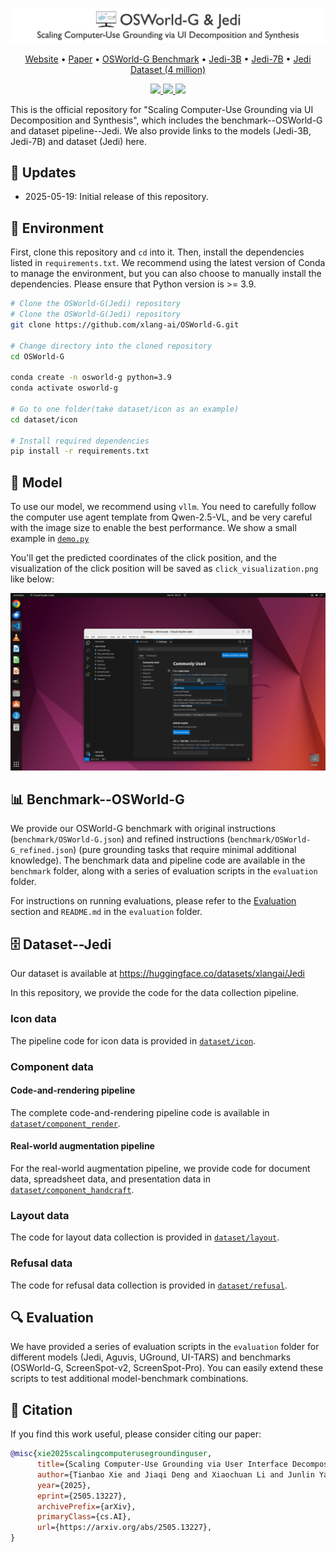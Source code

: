 <p align="center">
  <img src="readme-images/banner.png" alt="Banner">
</p>

<p align="center">
    <a href="https://osworld-grounding.github.io/">Website</a> •
    <a href="https://arxiv.org/abs/2505.13227">Paper</a> •
    <a href="https://github.com/xlang-ai/OSWorld-G/tree/main/benchmark">OSWorld-G Benchmark</a> •
    <a href="https://huggingface.co/xlangai/Jedi-3B-1080p">Jedi-3B</a> •
    <a href="https://huggingface.co/xlangai/Jedi-7B-1080p">Jedi-7B</a> •
    <a href="https://huggingface.co/datasets/xlangai/Jedi">Jedi Dataset (4 million)</a>
</p>

<p align="center">
    <a href="https://img.shields.io/badge/PRs-Welcome-red">
        <img src="https://img.shields.io/badge/PRs-Welcome-red">
    </a>
    <a href="https://img.shields.io/github/last-commit/xlang-ai/OSWorld-G?color=green">
        <img src="https://img.shields.io/github/last-commit/xlang-ai/OSWorld-G?color=green">
    </a>
    <a href="https://opensource.org/licenses/Apache-2.0">
        <img src="https://img.shields.io/badge/License-Apache%202.0-blue.svg">
    </a>
    <br/>
</p>

This is the official repository for "Scaling Computer-Use Grounding via UI Decomposition and Synthesis", which includes the benchmark--OSWorld-G and dataset pipeline--Jedi. We also provide links to the models (Jedi-3B, Jedi-7B) and dataset (Jedi) here.

## 📢 Updates
- 2025-05-19: Initial release of this repository.

## 💾 Environment
First, clone this repository and `cd` into it. Then, install the dependencies listed in `requirements.txt`. We recommend using the latest version of Conda to manage the environment, but you can also choose to manually install the dependencies. Please ensure that Python version is >= 3.9.
```bash
# Clone the OSWorld-G(Jedi) repository
# Clone the OSWorld-G(Jedi) repository
git clone https://github.com/xlang-ai/OSWorld-G.git

# Change directory into the cloned repository
cd OSWorld-G

conda create -n osworld-g python=3.9
conda activate osworld-g

# Go to one folder(take dataset/icon as an example)
cd dataset/icon

# Install required dependencies
pip install -r requirements.txt
```

## 🤖 Model
To use our model, we recommend using `vllm`. You need to carefully follow the computer use agent template from Qwen-2.5-VL, and be very careful with the image size to enable the best performance. We show a small example in [`demo.py`](demo.py)

You'll get the predicted coordinates of the click position, and the visualization of the click position will be saved as `click_visualization.png` like below:

<p align="center">
    <img src="readme-images/click_visualization.png" alt="Click Visualization">
</p>

## 📊 Benchmark--OSWorld-G

We provide our OSWorld-G benchmark with original instructions (`benchmark/OSWorld-G.json`) and refined instructions (`benchmark/OSWorld-G_refined.json`) (pure grounding tasks that require minimal additional knowledge). The benchmark data and pipeline code are available in the `benchmark` folder, along with a series of evaluation scripts in the `evaluation` folder.

For instructions on running evaluations, please refer to the [Evaluation](#-evaluation) section and `README.md` in the `evaluation` folder.

## 🗄️ Dataset--Jedi

Our dataset is available at https://huggingface.co/datasets/xlangai/Jedi

In this repository, we provide the code for the data collection pipeline.

### Icon data

The pipeline code for icon data is provided in [`dataset/icon`](dataset/icon/README.md).

### Component data

#### Code-and-rendering pipeline

The complete code-and-rendering pipeline code is available in [`dataset/component_render`](dataset/component_render/README.md).

#### Real-world augmentation pipeline

For the real-world augmentation pipeline, we provide code for document data, spreadsheet data, and presentation data in [`dataset/component_handcraft`](dataset/component_handcraft/README.md).

### Layout data

The code for layout data collection is provided in [`dataset/layout`](dataset/layout/README.md).

### Refusal data

The code for refusal data collection is provided in [`dataset/refusal`](dataset/refusal/README.md).

## 🔍 Evaluation

We have provided a series of evaluation scripts in the `evaluation` folder for different models (Jedi, Aguvis, UGround, UI-TARS) and benchmarks (OSWorld-G, ScreenSpot-v2, ScreenSpot-Pro). You can easily extend these scripts to test additional model-benchmark combinations.

<!-- ## ❓ FAQ
TODO -->

## 📄 Citation
If you find this work useful, please consider citing our paper:

```bibtex
@misc{xie2025scalingcomputerusegroundinguser,
      title={Scaling Computer-Use Grounding via User Interface Decomposition and Synthesis}, 
      author={Tianbao Xie and Jiaqi Deng and Xiaochuan Li and Junlin Yang and Haoyuan Wu and Jixuan Chen and Wenjing Hu and Xinyuan Wang and Yuhui Xu and Zekun Wang and Yiheng Xu and Junli Wang and Doyen Sahoo and Tao Yu and Caiming Xiong},
      year={2025},
      eprint={2505.13227},
      archivePrefix={arXiv},
      primaryClass={cs.AI},
      url={https://arxiv.org/abs/2505.13227}, 
}
```